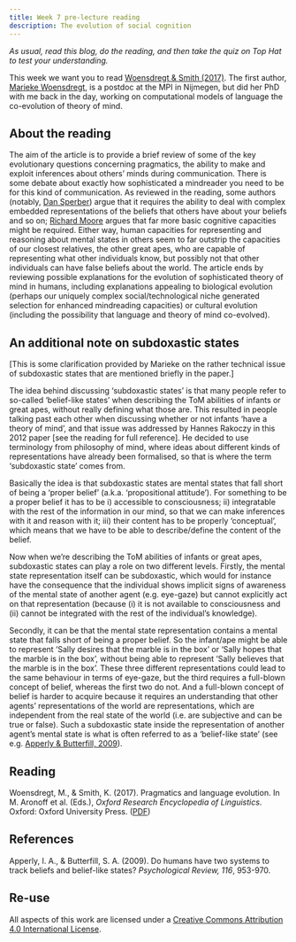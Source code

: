 ```yaml
---
title: Week 7 pre-lecture reading
description: The evolution of social cognition
---
```


*As usual, read this blog, do the reading, and then take the quiz on Top Hat to test your understanding.*

This week we want you to read [Woensdregt & Smith (2017)](papers/woensdregt_2017_pragmatics.pdf). The first author, [Marieke Woensdregt](https://marieke-woensdregt.github.io), is a postdoc at the MPI in Nijmegen, but did her PhD with me back in the day, working on computational models of language the co-evolution of theory of mind.

## About the reading

The aim of the article is to provide a brief review of some of the key evolutionary questions concerning pragmatics, the ability to make and exploit inferences about others’ minds during communication. There is some debate about exactly how sophisticated a mindreader you need to be for this kind of communication. As reviewed in the reading, some authors (notably, [Dan Sperber](http://www.dan.sperber.fr)) argue that it requires the ability to deal with complex embedded representations of the beliefs that others have about your beliefs and so on; [Richard Moore](https://warwick.ac.uk/fac/soc/philosophy/people/summaries/moore/) argues that far more basic cognitive capacities might be required. Either way, human capacities for representing and reasoning about mental states in others seem to far outstrip the capacities of our closest relatives, the other great apes, who are capable of representing what other individuals know, but possibly not that other individuals can have false beliefs about the world. The article ends by reviewing possible explanations for the evolution of sophisticated theory of mind in humans, including explanations appealing to biological evolution (perhaps our uniquely complex social/technological niche generated selection for enhanced mindreading capacities) or cultural evolution (including the possibility that language and theory of mind co-evolved).

## An additional note on subdoxastic states

[This is some clarification provided by Marieke on the rather technical issue of subdoxastic states that are mentioned briefly in the paper.]

The idea behind discussing ‘subdoxastic states’ is that many people refer to so-called ‘belief-like states’ when describing the ToM abilities of infants or great apes, without really defining what those are. This resulted in people talking past each other when discussing whether or not infants ‘have a theory of mind’, and that issue was addressed by Hannes Rakoczy in this 2012 paper [see the reading for full reference]. He decided to use terminology from philosophy of mind, where ideas about different kinds of representations have already been formalised, so that is where the term ‘subdoxastic state’ comes from.

Basically the idea is that subdoxastic states are mental states that fall short of being a ‘proper belief’ (a.k.a. ‘propositional attitude’). For something to be a proper belief it has to be i) accessible to consciousness; ii) integratable with the rest of the information in our mind, so that we can make inferences with it and reason with it; iii) their content has to be properly ‘conceptual’, which means that we have to be able to describe/define the content of the belief.

Now when we’re describing the ToM abilities of infants or great apes, subdoxastic states can play a role on two different levels. Firstly, the mental state representation itself can be subdoxastic, which would for instance have the consequence that the individual shows implicit signs of awareness of the mental state of another agent (e.g. eye-gaze) but cannot explicitly act on that representation (because (i) it is not available to consciousness and (ii) cannot be integrated with the rest of the individual’s knowledge).

Secondly, it can be that the mental state representation contains a mental state that falls short of being a proper belief. So the infant/ape might be able to represent ‘Sally desires that the marble is in the box’ or ‘Sally hopes that the marble is in the box’, without being able to represent ‘Sally believes that the marble is in the box’. These three different representations could lead to the same behaviour in terms of eye-gaze, but the third requires a full-blown concept of belief, whereas the first two do not. And a full-blown concept of belief is harder to acquire because it requires an understanding that other agents’ representations of the world are representations, which are independent from the real state of the world (i.e. are subjective and can be true or false). Such a subdoxastic state inside the representation of another agent’s mental state is what is often referred to as a ‘belief-like state’ (see e.g. [Apperly & Butterfill, 2009](https://pubmed.ncbi.nlm.nih.gov/19839692/)).

## Reading

Woensdregt, M., & Smith, K. (2017). Pragmatics and language evolution. In M. Aronoff et al. (Eds.), <i>Oxford Research Encyclopedia of Linguistics</i>. Oxford: Oxford University Press. ([PDF](papers/woensdregt_2017_pragmatics.pdf))

## References

Apperly, I. A., & Butterfill, S. A. (2009). Do humans have two systems to track beliefs and belief-like states? <i>Psychological Review, 116</i>, 953-970.

## Re-use


All aspects of this work are licensed under a [Creative Commons Attribution 4.0 International License](http://creativecommons.org/licenses/by/4.0/).
